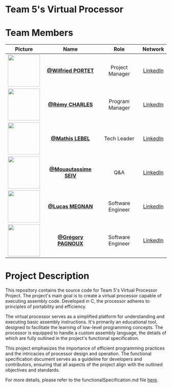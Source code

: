 # Team 5's Virtual Processor

# Team Members

| Picture | Name | Role | Network |
| :---: | :---: | :---: | :---: |
| <img src="https://avatars.githubusercontent.com/u/145995592?v=4" width="100" > | [**@Wilfried PORTET**](https://github.com/PortetWilfried) | Project Manager | [LinkedIn]() |
| <img src="https://avatars.githubusercontent.com/u/100137905?v=4" width="100" > | [**@Rémy CHARLES**](https://www.github.com/remyCHARLES) | Program Manager | [LinkedIn]() |
| <img src="https://avatars.githubusercontent.com/u/145991354?v=4" width="100" > | [**@Mathis LEBEL**](https://github.com/mathislebel) | Tech Leader | [LinkedIn]() |
| <img src="" width="100" > | [**@Mouautassime SEIV**]() | Q&A | [LinkedIn]() |
| <img src="https://avatars.githubusercontent.com/u/145991204?v=4" width="100" > | [**@Lucas MEGNAN**](https://github.com/LucasMegnan) | Software Engineer | [LinkedIn]() |
| <img src="https://avatars.githubusercontent.com/u/114397869?v=4" width="100" > | [**@Grégory PAGNOUX**](https://github.com/Gregory-Pagnoux) | Software Engineer | [LinkedIn]() |

# Project Description

This repository contains the source code for Team 5's Virtual Processor Project. The project's main goal is to create a virtual processor capable of executing assembly code. Developed in C, the processor adheres to principles of portability and efficiency.

The virtual processor serves as a simplified platform for understanding and executing basic assembly instructions. It's primarily an educational tool, designed to facilitate the learning of low-level programming concepts. The processor is equipped to handle a custom assembly language, the details of which are fully outlined in the project's functional specification.

This project emphasizes the importance of efficient programming practices and the intricacies of processor design and operation. The functional specification document serves as a guideline for developers and contributors, ensuring that all aspects of the project align with the outlined objectives and standards.

For more details, please refer to the functionalSpecification.md file [here](/Specifications/functionalSpecification.md).
